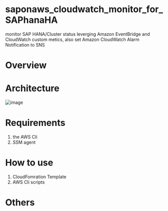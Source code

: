 # saponaws_cloudwatch_monitor_for_SAPhanaHA
monitor SAP HANA/Cluster status leverging Amazon EventBridge and CloudWatch custom metics, 
also set Amazon CloudWatch Alarm Notification to SNS
# Overview

# Architecture

![image](https://user-images.githubusercontent.com/13673388/154610281-bf9292f5-969a-4f97-83c0-2f7e97cf8c56.png)

# Requirements
1. the AWS Cli
2. SSM agent

# How to use
1. CloudFomration Template
2. AWS Cli scripts

# Others
